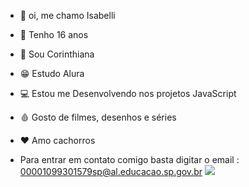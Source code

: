 - 👋 oi, me chamo Isabelli
- 💋 Tenho 16 anos
- 🖤 Sou Corinthiana
- 😁 Estudo Alura
- 💻 Estou me Desenvolvendo nos projetos JavaScript
- 🩸 Gosto de filmes, desenhos e séries
- ❤️ Amo cachorros 
 
- Para entrar em contato comigo basta digitar o email : 00001099301579sp@al.educacao.sp.gov.br
![](https://tenor.com/pt-BR/view/dog-pomeranian-pom-pomkori-pink-gif-10592147321415084550)






